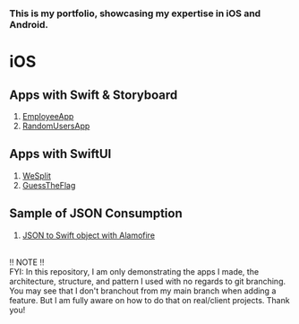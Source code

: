 ### This is my portfolio, showcasing my expertise in iOS and Android.

# iOS
## Apps with Swift & Storyboard
1. [EmployeeApp](iOS/Swift/EmployeeApp)
2. [RandomUsersApp](iOS/Swift/RandomUsersApp)

## Apps with SwiftUI
1. [WeSplit](iOS/SwiftUI/WeSplit)
2. [GuessTheFlag](iOS/SwiftUI/GuessTheFlag)

## Sample of JSON Consumption
1. [JSON to Swift object with Alamofire](iOS/ConsumingJSONSample)


<br>
‼️ NOTE ‼️<br>
FYI: In this repository, I am only demonstrating the apps I made, the architecture, structure, and pattern I used with no regards to git branching. You may see that I don't branchout from my main branch when adding a feature. But I am fully aware on how to do that on real/client projects. Thank you!
